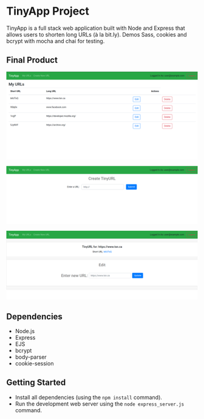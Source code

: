 # TinyApp Project

TinyApp is a full stack web application built with Node and Express that allows users to shorten long URLs (à la bit.ly). Demos Sass, cookies and bcrypt with mocha and chai for testing.

## Final Product

!["My URLs page - Lists all URLs created by the user (you)"](/docs/urls.png)

!["Create New URL page - Enter URL that user wants to shorten"](/docs/url_new.png)

!["Edit URL - Edit the URL previously shortened"](/docs/url_edit.png)

## Dependencies

- Node.js
- Express
- EJS
- bcrypt
- body-parser
- cookie-session

## Getting Started

- Install all dependencies (using the `npm install` command).
- Run the development web server using the `node express_server.js` command.
